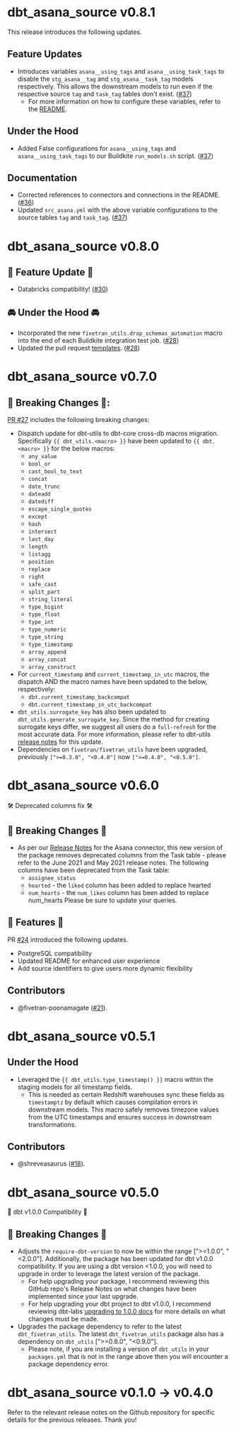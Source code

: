 # dbt_asana_source v0.8.1
This release introduces the following updates.

## Feature Updates
- Introduces variables `asana__using_tags` and `asana__using_task_tags` to disable the `stg_asana__tag` and `stg_asana__task_tag` models respectively. This allows the downstream models to run even if the respective source `tag` and `task_tag` tables don't exist. ([#37](https://github.com/fivetran/dbt_asana_source/pull/37))
  - For more information on how to configure these variables, refer to the [README](https://github.com/fivetran/dbt_asana_source/blob/main/README.md#step-4-enablingdisabling-models).

## Under the Hood
- Added False configurations for `asana__using_tags` and `asana__using_task_tags` to our Buildkite `run_models.sh` script. ([#37](https://github.com/fivetran/dbt_asana_source/pull/37))

## Documentation
- Corrected references to connectors and connections in the README. ([#36](https://github.com/fivetran/dbt_asana_source/pull/36))
- Updated `src_asana.yml` with the above variable configurations to the source tables `tag` and `task_tag`. ([#37](https://github.com/fivetran/dbt_asana_source/pull/37))

# dbt_asana_source v0.8.0
## 🎉 Feature Update 🎉
- Databricks compatibility! ([#30](https://github.com/fivetran/dbt_asana_source/pull/30))

## 🚘 Under the Hood 🚘
- Incorporated the new `fivetran_utils.drop_schemas_automation` macro into the end of each Buildkite integration test job. ([#28](https://github.com/fivetran/dbt_asana_source/pull/28))
- Updated the pull request [templates](/.github). ([#28](https://github.com/fivetran/dbt_asana_source/pull/28))

# dbt_asana_source v0.7.0

## 🚨 Breaking Changes 🚨:
[PR #27](https://github.com/fivetran/dbt_asana_source/pull/27) includes the following breaking changes:
- Dispatch update for dbt-utils to dbt-core cross-db macros migration. Specifically `{{ dbt_utils.<macro> }}` have been updated to `{{ dbt.<macro> }}` for the below macros:
    - `any_value`
    - `bool_or`
    - `cast_bool_to_text`
    - `concat`
    - `date_trunc`
    - `dateadd`
    - `datediff`
    - `escape_single_quotes`
    - `except`
    - `hash`
    - `intersect`
    - `last_day`
    - `length`
    - `listagg`
    - `position`
    - `replace`
    - `right`
    - `safe_cast`
    - `split_part`
    - `string_literal`
    - `type_bigint`
    - `type_float`
    - `type_int`
    - `type_numeric`
    - `type_string`
    - `type_timestamp`
    - `array_append`
    - `array_concat`
    - `array_construct`
- For `current_timestamp` and `current_timestamp_in_utc` macros, the dispatch AND the macro names have been updated to the below, respectively:
    - `dbt.current_timestamp_backcompat`
    - `dbt.current_timestamp_in_utc_backcompat`
- `dbt_utils.surrogate_key` has also been updated to `dbt_utils.generate_surrogate_key`. Since the method for creating surrogate keys differ, we suggest all users do a `full-refresh` for the most accurate data. For more information, please refer to dbt-utils [release notes](https://github.com/dbt-labs/dbt-utils/releases) for this update.
- Dependencies on `fivetran/fivetran_utils` have been upgraded, previously `[">=0.3.0", "<0.4.0"]` now `[">=0.4.0", "<0.5.0"]`.

# dbt_asana_source v0.6.0
🛠 Deprecated columns fix 🛠
## 🚨 Breaking Changes 🚨
- As per our [Release Notes](https://fivetran.com/docs/applications/asana/changelog#june2021) for the Asana connector, this new version of the package removes deprecated columns from the Task table - please refer to the June 2021 and May 2021 release notes. The following columns have been deprecated from the Task table:
  - `assignee_status`
  - `hearted` - the `liked` column has been added to replace hearted
  - `num_hearts` - the `num_likes` column has been added to replace num_hearts
Please be sure to update your queries.

## 🎉 Features 🎉
PR [#24](https://github.com/fivetran/dbt_asana_source/pull/24) introduced the following updates.
- PostgreSQL compatibility 
- Updated README for enhanced user experience
- Add source identifiers to give users more dynamic flexibility

## Contributors
- @fivetran-poonamagate ([#21](https://github.com/fivetran/dbt_asana_source/pull/21)).

# dbt_asana_source v0.5.1
## Under the Hood
- Leveraged the `{{ dbt_utils.type_timestamp() }}` macro within the staging models for all timestamp fields. 
  - This is needed as certain Redshift warehouses sync these fields as `timestamptz` by default which causes compilation errors in downstream models. This macro safely removes timezone values from the UTC timestamps and ensures success in downstream transformations.

## Contributors
- @shreveasaurus ([#18](https://github.com/fivetran/dbt_asana_source/pull/18)).

# dbt_asana_source v0.5.0
🎉 dbt v1.0.0 Compatibility 🎉
## 🚨 Breaking Changes 🚨
- Adjusts the `require-dbt-version` to now be within the range [">=1.0.0", "<2.0.0"]. Additionally, the package has been updated for dbt v1.0.0 compatibility. If you are using a dbt version <1.0.0, you will need to upgrade in order to leverage the latest version of the package.
  - For help upgrading your package, I recommend reviewing this GitHub repo's Release Notes on what changes have been implemented since your last upgrade.
  - For help upgrading your dbt project to dbt v1.0.0, I recommend reviewing dbt-labs [upgrading to 1.0.0 docs](https://docs.getdbt.com/docs/guides/migration-guide/upgrading-to-1-0-0) for more details on what changes must be made.
- Upgrades the package dependency to refer to the latest `dbt_fivetran_utils`. The latest `dbt_fivetran_utils` package also has a dependency on `dbt_utils` [">=0.8.0", "<0.9.0"].
  - Please note, if you are installing a version of `dbt_utils` in your `packages.yml` that is not in the range above then you will encounter a package dependency error.

# dbt_asana_source v0.1.0 -> v0.4.0
Refer to the relevant release notes on the Github repository for specific details for the previous releases. Thank you!
